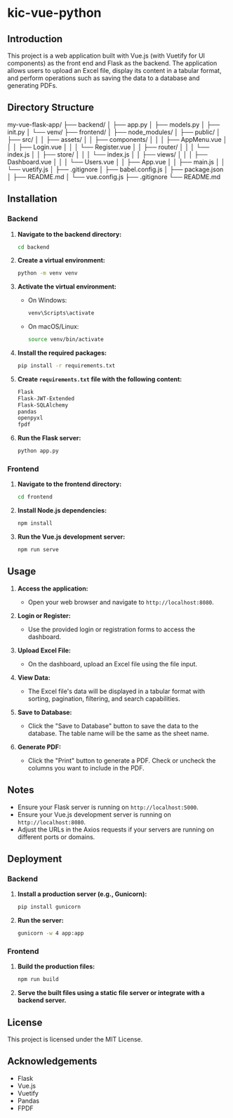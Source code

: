 # kic-vue-python

## Introduction
This project is a web application built with Vue.js (with Vuetify for UI components) as the front end and Flask as the backend. 
The application allows users to upload an Excel file, display its content in a tabular format, and perform operations such as saving the data to a database and generating PDFs.

## Directory Structure

my-vue-flask-app/ 
├── backend/ 
│ ├── app.py 
│ ├── models.py 
│ ├── init.py 
│ └── venv/ 
├── frontend/
│ ├── node_modules/ 
│ ├── public/ 
│ ├── src/ 
│ │ ├── assets/ 
│ │ ├── components/ 
│ │ │ ├── AppMenu.vue 
│ │ │ ├── Login.vue 
│ │ │ └── Register.vue 
│ │ ├── router/ 
│ │ │ └── index.js 
│ │ ├── store/ 
│ │ │ └── index.js 
│ │ ├── views/ 
│ │ │ ├── Dashboard.vue 
│ │ │ └── Users.vue 
│ │ ├── App.vue 
│ │ ├── main.js 
│ │ └── vuetify.js 
│ ├── .gitignore 
│ ├── babel.config.js 
│ ├── package.json 
│ ├── README.md 
│ └── vue.config.js 
├── .gitignore 
└── README.md


## Installation

### Backend

1. **Navigate to the backend directory:**
    ```sh
    cd backend
    ```

2. **Create a virtual environment:**
    ```sh
    python -m venv venv
    ```

3. **Activate the virtual environment:**
    - On Windows:
        ```sh
        venv\Scripts\activate
        ```
    - On macOS/Linux:
        ```sh
        source venv/bin/activate
        ```

4. **Install the required packages:**
    ```sh
    pip install -r requirements.txt
    ```

5. **Create `requirements.txt` file with the following content:**
    ```txt
    Flask
    Flask-JWT-Extended
    Flask-SQLAlchemy
    pandas
    openpyxl
    fpdf
    ```

6. **Run the Flask server:**
    ```sh
    python app.py
    ```

### Frontend

1. **Navigate to the frontend directory:**
    ```sh
    cd frontend
    ```

2. **Install Node.js dependencies:**
    ```sh
    npm install
    ```

3. **Run the Vue.js development server:**
    ```sh
    npm run serve
    ```

## Usage

1. **Access the application:**
    - Open your web browser and navigate to `http://localhost:8080`.

2. **Login or Register:**
    - Use the provided login or registration forms to access the dashboard.

3. **Upload Excel File:**
    - On the dashboard, upload an Excel file using the file input.

4. **View Data:**
    - The Excel file's data will be displayed in a tabular format with sorting, pagination, filtering, and search capabilities.

5. **Save to Database:**
    - Click the "Save to Database" button to save the data to the database. The table name will be the same as the sheet name.

6. **Generate PDF:**
    - Click the "Print" button to generate a PDF. Check or uncheck the columns you want to include in the PDF.

## Notes

- Ensure your Flask server is running on `http://localhost:5000`.
- Ensure your Vue.js development server is running on `http://localhost:8080`.
- Adjust the URLs in the Axios requests if your servers are running on different ports or domains.

## Deployment

### Backend

1. **Install a production server (e.g., Gunicorn):**
    ```sh
    pip install gunicorn
    ```

2. **Run the server:**
    ```sh
    gunicorn -w 4 app:app
    ```

### Frontend

1. **Build the production files:**
    ```sh
    npm run build
    ```

2. **Serve the built files using a static file server or integrate with a backend server.**

## License
This project is licensed under the MIT License.

## Acknowledgements
- Flask
- Vue.js
- Vuetify
- Pandas
- FPDF


